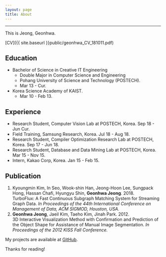 ```yaml
---
layout: page
title: About
---
```

-------------------------------------------------------
<p class="message">
  This is Jeong, Geonhwa.
</p>

[CV]({{ site.baseurl }}public/geonhwa_CV_181011.pdf)



## Education

* Bachelor of Science in Creative IT Engineering
  * Double Major in Computer Science and Engineering
  * Pohang University of Science and Technology (POSTECH). 
  * Mar 13 - Cur. 
* Korea Science Academy of KAIST. 
  * Mar 10 - Feb 13.

## Experience

* Research Student, Computer Vision Lab at POSTECH, Korea. Sep 18 - Jun Cur.
* Field Training, Samsung Research, Korea. Jul 18 - Aug 18.
* Research Student, Compiler Optimization Research Lab at POSTECH, Korea. Sep 17 - Jun 18.
* Research Student, Database and Data Mining Lab at POSTECH, Korea. Mar 15 - Nov 15.
* Intern, Kakao Corp, Korea. Jan 15 - Feb 15.

## Publication

1. Kyoungmin Kim, In Seo, Wook-shin Han, Jeong-Hoon Lee, Sungpack Hong, Hassan Chafi, Hyungyu Shin, **Geonhwa Jeong**. 2018.  
TurboFlux: A Fast Continuous Subgraph Matching System for Streaming Graph Data. *In Proceedings of the 44th International Conference on Management of Data, ACM SIGMOD, Houston, USA.*
2. **Geonhwa Jeong**, Jaeil Kim, Taeho Kim, Jinah Park. 2012.  
3D Interactive Visualization Method with Confirmation and Prediction of the Object Shape for Assistance of Manual Image Segmentation. *In Proceedings of the 2012 KISS Fall Conference.*



My projects are available at [GitHub](https://github.com/ghjeong12).

Thanks for reading!

